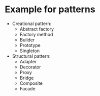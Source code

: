 # Example for patterns
- Creational pattern:
  - Abstract factory
  - Factory method
  - Builder
  - Prototype
  - Singleton
- Structural pattern:
  - Adapter
  - Decorator
  - Proxy
  - Bridge
  - Composite
  - Facade

